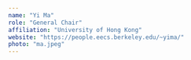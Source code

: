 ```yaml
---
name: "Yi Ma"
role: "General Chair"
affiliation: "University of Hong Kong"
website: "https://people.eecs.berkeley.edu/~yima/"
photo: "ma.jpeg"
---
```

